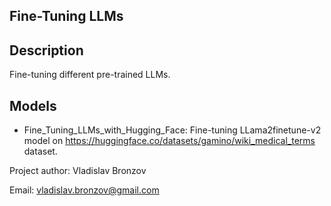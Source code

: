 ## Fine-Tuning LLMs

## Description
Fine-tuning different pre-trained LLMs. 

## Models
- Fine_Tuning_LLMs_with_Hugging_Face: Fine-tuning LLama2finetune-v2 model on https://huggingface.co/datasets/gamino/wiki_medical_terms dataset.

Project author: Vladislav Bronzov

Email: vladislav.bronzov@gmail.com
